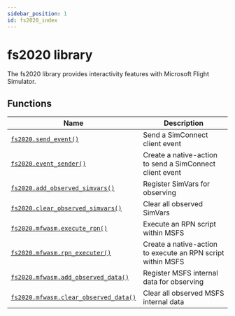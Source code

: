 ```yaml
---
sidebar_position: 1
id: fs2020_index
---
```


# fs2020 library
The fs2020 library provides interactivity features with Microsoft Flight Simulator.

## Functions
|Name|Description|
|-|-|
|[```fs2020.send_event()```](/libs/fs2020/fs2020_send_event)|Send a SimConnect client event|
|[```fs2020.event_sender()```](/libs/fs2020/fs2020_event_sender)|Create a native-action to send a SimConnect client event|
|[```fs2020.add_observed_simvars()```](/libs/fs2020/fs2020_add_observed_simvars)|Register SimVars for observing|
|[```fs2020.clear_observed_simvars()```](/libs/fs2020/fs2020_clear_observed_simvars)|Clear all observed SimVars|
|[```fs2020.mfwasm.execute_rpn()```](/libs/fs2020/fs2020_mfwasm_execute_rpn)|Execute an RPN script within MSFS|
|[```fs2020.mfwasm.rpn_executer()```](/libs/fs2020/fs2020_mfwasm_rpn_executer)|Create a native-action to execute an RPN script within MSFS|
|[```fs2020.mfwasm.add_observed_data()```](/libs/fs2020/fs2020_mfwasm_add_observed_data)|Register MSFS internal data for observing|
|[```fs2020.mfwasm.clear_observed_data()```](/libs/fs2020/fs2020_mfwasm_clear_observed_data)|Clear all observed MSFS internal data|
